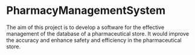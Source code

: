 # PharmacyManagementSystem
The aim of this project is to develop a software for the effective management of the database of a pharmaceutical store.
It would improve the accuracy and enhance safety and efficiency in the pharmaceutical store.
